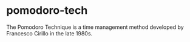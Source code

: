 # pomodoro-tech
The Pomodoro Technique is a time management method developed by Francesco Cirillo in the late 1980s.
